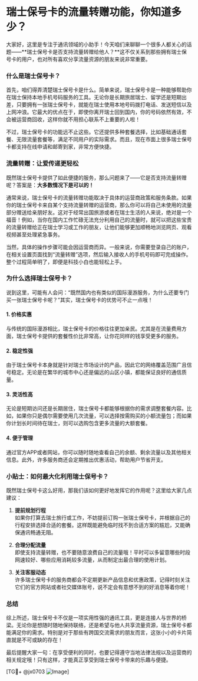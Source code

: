 # 瑞士保号卡的流量转赠功能，你知道多少？

大家好，这里是专注于通讯领域的小助手！今天咱们来聊聊一个很多人都关心的话题——**瑞士保号卡是否支持流量转赠给他人？**这不仅关系到那些拥有瑞士保号卡的用户，也对所有喜欢分享流量资源的朋友来说非常重要。

### 什么是瑞士保号卡？

首先，咱们得弄清楚瑞士保号卡是什么。简单来说，瑞士保号卡是一种能够帮助你在瑞士保持本地手机号码服务的工具。无论你是长期旅居瑞士、留学还是短期出差，只要拥有一张瑞士保号卡，就能在瑞士使用本地号码拨打电话、发送短信以及上网冲浪。它最大的优点在于，即使你离开瑞士回到国内，你的号码依然有效，不会被运营商回收，这样你就不用担心联系不上重要的人啦！

不过，瑞士保号卡的功能远不止这些。它还提供多种套餐选择，比如基础通话套餐、无限流量套餐等，满足不同用户的实际需求。而且，现在市面上很多瑞士保号卡都支持在线申请和邮寄到家，非常方便快捷。

### 流量转赠：让爱传递更轻松

既然瑞士保号卡提供了如此便捷的服务，那么问题来了——它是否支持流量转赠呢？答案是：**大多数情况下是可以的！**

通常来说，瑞士保号卡的流量转赠功能取决于具体的运营商政策和服务条款。如果你的瑞士保号卡来自某个支持流量转赠的运营商，那么你可以将自己未使用的流量部分赠送给亲朋好友。这对于经常出国旅游或者在瑞士生活的人来说，绝对是一个福音！例如，当你在国内工作忙碌无法充分利用自己的流量时，就可以把这些宝贵的流量转赠给正在瑞士学习或工作的朋友，让他们能够更加顺畅地浏览网页、观看视频甚至处理紧急事务。

当然，具体的操作步骤可能会因运营商而异。一般来说，你需要登录自己的账户，在相关设置页面找到“流量转赠”选项，然后输入接收人的手机号码即可完成操作。整个过程简单明了，即便是科技小白也能轻松上手。

### 为什么选择瑞士保号卡？

说到这里，可能有人会问：“既然国内也有类似的国际漫游服务，为什么还要专门买一张瑞士保号卡呢？”其实，瑞士保号卡的优势可不止一点哦！

#### 1. **价格实惠**
与传统的国际漫游相比，瑞士保号卡的价格往往更加亲民。尤其是在流量费用方面，瑞士保号卡提供的套餐性价比非常高，让你花同样的钱享受更多的服务。

#### 2. **稳定性强**
由于瑞士保号卡本身就是针对瑞士市场设计的产品，因此它的网络覆盖范围广且信号稳定。无论是在繁华的城市中心还是偏远的山区小镇，都能保证良好的通信质量。

#### 3. **灵活性高**
无论是短期访问还是长期居住，瑞士保号卡都能够根据你的需求调整套餐内容。比如，如果你只是偶尔需要使用几次流量，可以选择按需购买的小额流量包；而如果你计划长时间待在瑞士，则可以选购包含更多流量的大额套餐。

#### 4. **便于管理**
通过官方APP或者网站，你可以随时随地查看自己的余额、剩余流量以及其他相关信息。此外，许多服务商还会定期推出优惠活动，帮助用户节省开支。

### 小贴士：如何最大化利用瑞士保号卡？

既然瑞士保号卡这么好用，那我们该如何更好地发挥它的作用呢？这里给大家几点建议：

1. **提前规划行程**  
   如果你打算去瑞士旅行或工作，不妨提前订购一张瑞士保号卡，并根据自己的行程安排选择合适的套餐。这样既能避免临时找不到合适方案的尴尬，又能确保通讯畅通无阻。

2. **合理分配流量**  
   即使支持流量转赠，也不要随意浪费自己的流量哦！平时可以多留意哪些时段网速较好、哪些应用消耗较多流量，从而制定出最合理的使用计划。

3. **关注客服动态**  
   许多瑞士保号卡的服务商都会不定期更新产品信息和优惠政策，记得时刻关注它们的官方网站或者社交媒体账号，说不定会有意想不到的好消息等着你呢！

### 总结

综上所述，瑞士保号卡不仅是一项实用性强的通讯工具，更是连接人与世界的桥梁。无论你是想随时随地保持联络，还是希望与他人共享流量资源，瑞士保号卡都能满足你的需求。特别是对于那些有跨国交流需求的朋友而言，这张小小的卡片简直就是不可或缺的存在！

最后提醒大家一句：在享受便利的同时，也要记得遵守当地法律法规以及运营商的相关规定哦！只有这样，才能真正享受到瑞士保号卡带来的乐趣与便捷。

[TG💪+ @jx0703 ![Image](https://github.com/user-attachments/assets/dbca1d08-cadb-493c-b0ec-ad6f7a83f270)]